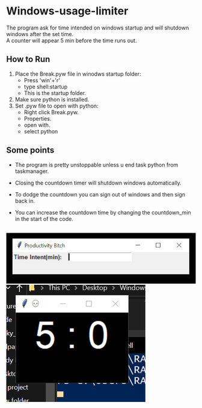  # Windows-usage-limiter
The program ask for time intended on windows startup and will shutdown windows after the set time.  
A counter will appear 5 min before the time runs out.

## How to Run
1. Place the Break.pyw file in winodws startup folder:
    * Press 'win'+'r'
    * type shell:startup
    * This is the startup folder.
2. Make sure python is installed.
3. Set .pyw file to open with python:
    * Right click Break.pyw.
    * Properties.
    * open with.
    * select python

## Some points
* The program is pretty unstoppable unless u end task python from taskmanager.
* Closing the countdown timer will shutdown windows automatically.
* To dodge the countdown you can sign out of windows and then sign back in.

* You can increase the countdown time by changing the countdown_min in the start of the code.

##
![k](./Usage_time.png)
![p](./countdown.png)
